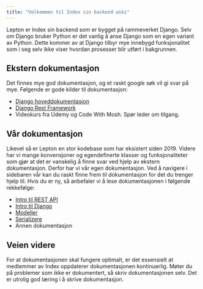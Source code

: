 ```yaml
---
title: "Velkommen til Index sin backend wiki"
---
```



Lepton er Index sin backend som er bygget på rammeverket Django. Selv om Django bruker Python er det vanlig å anse Django som en egen variant av Python. Dette kommer av at Django tilbyr mye innebygd funksjonalitet som i seg selv ikke viser hvordan prosesser blir utført i bakgrunnen.

## Ekstern dokumentasjon
Det finnes mye god dokumentasjon, og et raskt google søk vil gi svar på mye. Følgende er gode kilder til dokumentasjon:

* [Django hoveddokumentasjon](https://www.djangoproject.com/)
* [Django Rest Framework](https://www.django-rest-framework.org/)
* Videokurs fra Udemy og Code With Mosh. Spør leder om tilgang.


## Vår dokumentasjon
Likevel så er Lepton en stor kodebase som har eksistert siden 2019. Videre har vi mange konvensjoner og egendefinerte klasser og funksjonaliteter som gjør at det er vanskelig å finne svar ved hjelp av ekstern dokumentasjon. Derfor har vi vår egen dokumentasjon. Ved å navigere i sidebaren vår kan du raskt finne frem til dokumentasjon for det du trenger hjelp til. Hvis du er ny, så anbefaler vi å lese dokumentasjonen i følgende rekkefølge:

* [Intro til REST API](https://codex.tihlde.org/lepton/wiki/introduction/restApi)
* [Intro til Django](https://codex.tihlde.org/lepton/wiki/introduction/django)
* [Modeller](https://codex.tihlde.org/lepton/wiki/core/models)
* [Serializere](https://codex.tihlde.org/lepton/wiki/core/serializers)
* Annen dokumentasjon

## Veien videre
For at dokumentasjonen skal fungere optimalt, er det essensielt at medlemmer av Index oppdaterer dokumentasjonen kontinuerlig. Møter du på problemer som ikke er dokumentert, så skriv dokumentasjonen selv. Det er utrolig god læring i å skrive dokumentasjon.
